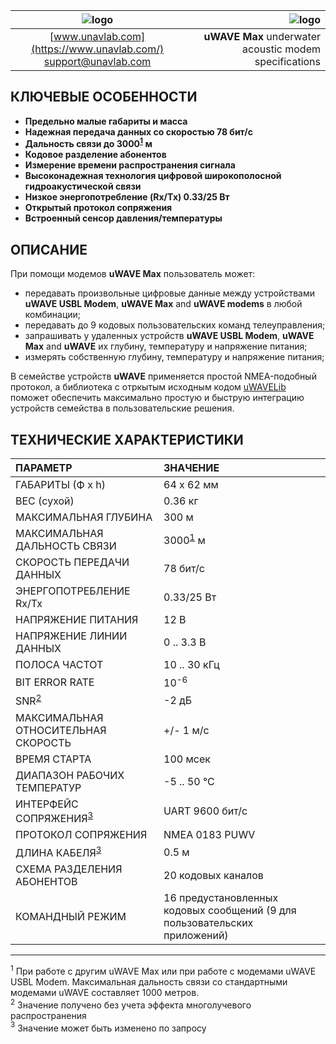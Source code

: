 | ![logo](https://ucnl.github.io/documentation/sm_logo.png) | ![logo](https://ucnl.github.io/documentation/def_modem_black.png) |
| :---: | ---: |
| [www.unavlab.com](https://www.unavlab.com/) <br/> [support@unavlab.com](mailto:support@unavlab.com) | **uWAVE Max** underwater acoustic modem specifications |

## КЛЮЧЕВЫЕ ОСОБЕННОСТИ

* **Предельно малые габариты и масса**
* **Надежная передача данных со скоростью 78 бит/с**
* **Дальность связи до 3000<sup>[1](#footnote1)</sup> м**
* **Кодовое разделение абонентов**
* **Измерение времени распространения сигнала**
* **Высоконадежная технология цифровой широкополосной гидроакустической связи**
* **Низкое энергопотребление (Rx/Tx) 0.33/25 Вт**
* **Открытый протокол сопряжения**
* **Встроенный сенсор давления/температуры**

## ОПИСАНИЕ

При помощи модемов **uWAVE Max** пользователь может:
* передавать произвольные цифровые данные между устройствами **uWAVE USBL Modem**, **uWAVE Max** and **uWAVE modems** в любой комбинации;
* передавать до 9 кодовых пользовательских команд телеуправления;
* запрашивать у удаленных устройств **uWAVE USBL Modem**, **uWAVE Max** and **uWAVE** их глубину, температуру и напряжение питания;
* измерять собственную глубину, температуру и напряжение питания;

В семействе устройств **uWAVE** применяется простой NMEA-подобный протокол, а библиотека с отркытым исходным кодом [uWAVELib](https://github.com/ucnl/uWAVELib) 
поможет обеспечить максимально простую и быструю интеграцию устройств семейства в пользовательские решения.

## ТЕХНИЧЕСКИЕ ХАРАКТЕРИСТИКИ

| ПАРАМЕТР | ЗНАЧЕНИЕ |
| :--- | :--- |
| ГАБАРИТЫ (Ф х h) | 64 x 62 мм |
| ВЕС (сухой) | 0.36 кг |
| МАКСИМАЛЬНАЯ ГЛУБИНА | 300 м |
| МАКСИМАЛЬНАЯ ДАЛЬНОСТЬ СВЯЗИ | 3000<sup>[1](#footnote1)</sup> м |
| СКОРОСТЬ ПЕРЕДАЧИ ДАННЫХ | 78 бит/с |
| ЭНЕРГОПОТРЕБЛЕНИЕ Rx/Tx | 0.33/25 Вт |
| НАПРЯЖЕНИЕ ПИТАНИЯ | 12 В |
| НАПРЯЖЕНИЕ ЛИНИИ ДАННЫХ | 0 .. 3.3 В |
| ПОЛОСА ЧАСТОТ | 10 .. 30 кГц |
| BIT ERROR RATE | 10<sup>-6</sup> |
| SNR<sup>[2](#footnote2)</sup></sup> | -2 дБ |
| МАКСИМАЛЬНАЯ ОТНОСИТЕЛЬНАЯ СКОРОСТЬ | +/- 1 м/с |
| ВРЕМЯ СТАРТА | 100 мсек |
| ДИАПАЗОН РАБОЧИХ ТЕМПЕРАТУР | -5 .. 50 °C |
| ИНТЕРФЕЙС СОПРЯЖЕНИЯ<sup>[3](#footnote3)</sup> | UART 9600 бит/с |
| ПРОТОКОЛ СОПРЯЖЕНИЯ | NMEA 0183 PUWV |
| ДЛИНА КАБЕЛЯ<sup>[3](#footnote3)</sup> | 0.5 м |
| СХЕМА РАЗДЕЛЕНИЯ АБОНЕНТОВ | 20 кодовых каналов |
| КОМАНДНЫЙ РЕЖИМ | 16 предустановленных кодовых сообщений (9 для пользовательских приложений) |
  
________________
<a name="footnote1"><sup>1</sup></a> При работе с другим uWAVE Max или при работе с модемами uWAVE USBL Modem. Максимальная дальность связи 
со стандартными модемами uWAVE составляет 1000 метров.  
<a name="footnote2"><sup>2</sup></a> Значение получено без учета эффекта многолучевого распространения  
<a name="footnote3"><sup>3</sup></a> Значение может быть изменено по запросу  
